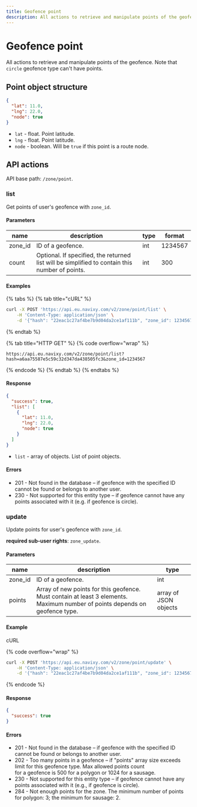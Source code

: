 ```yaml
---
title: Geofence point
description: All actions to retrieve and manipulate points of the geofence.
---
```


# Geofence point

All actions to retrieve and manipulate points of the geofence. Note that `circle` geofence type can't have points.

## Point object structure

```json
{
  "lat": 11.0,
  "lng": 22.0,
  "node": true
}
```

* `lat` - float. Point latitude.
* `lng` - float. Point latitude.
* `node` - boolean. Will be `true` if this point is a route node.

## API actions

API base path: `/zone/point`.

### list

Get points of user's geofence with `zone_id`.

#### Parameters

| name     | description                                                                                    | type | format  |
| -------- | ---------------------------------------------------------------------------------------------- | ---- | ------- |
| zone\_id | ID of a geofence.                                                                              | int  | 1234567 |
| count    | Optional. If specified, the returned list will be simplified to contain this number of points. | int  | 300     |

#### Examples

{% tabs %}
{% tab title="cURL" %}
```sh
curl -X POST 'https://api.eu.navixy.com/v2/zone/point/list' \
    -H 'Content-Type: application/json' \
    -d '{"hash": "22eac1c27af4be7b9d04da2ce1af111b", "zone_id": 1234567}'
```
{% endtab %}

{% tab title="HTTP GET" %}
{% code overflow="wrap" %}
```http
https://api.eu.navixy.com/v2/zone/point/list?hash=a6aa75587e5c59c32d347da438505fc3&zone_id=1234567
```
{% endcode %}
{% endtab %}
{% endtabs %}

#### Response

```json
{
  "success": true,
  "list": [
    {
      "lat": 11.0,
      "lng": 22.0,
      "node": true
    }
  ]
}
```

* `list` - array of objects. List of point objects.

#### Errors

* 201 - Not found in the database – if geofence with the specified ID cannot be found or belongs to another user.
* 230 - Not supported for this entity type – if geofence cannot have any points associated with it (e.g. if geofence is circle).

### update

Update points for user's geofence with `zone_id`.

**required sub-user rights**: `zone_update`.

#### Parameters

| name     | description                                                                                                                 | type                  |
| -------- | --------------------------------------------------------------------------------------------------------------------------- | --------------------- |
| zone\_id | ID of a geofence.                                                                                                           | int                   |
| points   | Array of new points for this geofence. Must contain at least 3 elements. Maximum number of points depends on geofence type. | array of JSON objects |

#### Example

cURL

{% code overflow="wrap" %}
```sh
curl -X POST 'https://api.eu.navixy.com/v2/zone/point/update' \
    -H 'Content-Type: application/json' \
    -d '{"hash": "22eac1c27af4be7b9d04da2ce1af111b", "zone_id": 1234567, "points": [{"lat": 11.0, "lng": 22.0, "node": true},{"lat": 11.2, "lng": 22.2, "node": true},{"lat": 11.4, "lng": 22.4, "node": true}]}'
```
{% endcode %}

#### Response

```json
{
  "success": true
}
```

#### Errors

* 201 - Not found in the database – if geofence with the specified ID cannot be found or belongs to another user.
* 202 - Too many points in a geofence – if "points" array size exceeds limit for this geofence type. Max allowed points count\
  for a geofence is 500 for a polygon or 1024 for a sausage.
* 230 - Not supported for this entity type – if geofence cannot have any points associated with it (e.g., if geofence is circle).
* 284 - Not enough points for the zone. The minimum number of points for polygon: 3; the minimum for sausage: 2.
